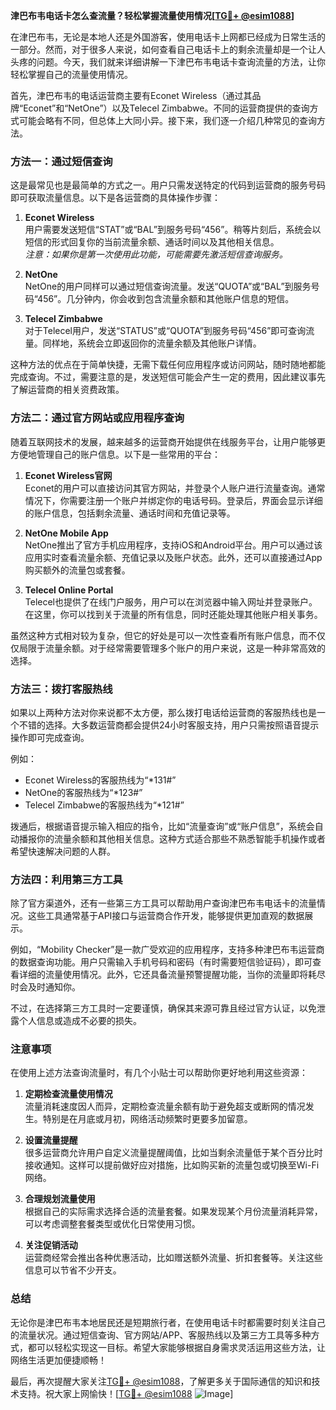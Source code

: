 **津巴布韦电话卡怎么查流量？轻松掌握流量使用情况[[TG💪+ @esim1088](https://t.me/s/esim1088)]**

在津巴布韦，无论是本地人还是外国游客，使用电话卡上网都已经成为日常生活的一部分。然而，对于很多人来说，如何查看自己电话卡上的剩余流量却是一个让人头疼的问题。今天，我们就来详细讲解一下津巴布韦电话卡查询流量的方法，让你轻松掌握自己的流量使用情况。

首先，津巴布韦的电话运营商主要有Econet Wireless（通过其品牌“Econet”和“NetOne”）以及Telecel Zimbabwe。不同的运营商提供的查询方式可能会略有不同，但总体上大同小异。接下来，我们逐一介绍几种常见的查询方法。

### 方法一：通过短信查询

这是最常见也是最简单的方式之一。用户只需发送特定的代码到运营商的服务号码即可获取流量信息。以下是各运营商的具体操作步骤：

1. **Econet Wireless**  
   用户需要发送短信“STAT”或“BAL”到服务号码“456”。稍等片刻后，系统会以短信的形式回复你的当前流量余额、通话时间以及其他相关信息。  
   *注意：如果你是第一次使用此功能，可能需要先激活短信查询服务。*

2. **NetOne**  
   NetOne的用户同样可以通过短信查询流量。发送“QUOTA”或“BAL”到服务号码“456”。几分钟内，你会收到包含流量余额和其他账户信息的短信。

3. **Telecel Zimbabwe**  
   对于Telecel用户，发送“STATUS”或“QUOTA”到服务号码“456”即可查询流量。同样地，系统会立即返回你的流量余额及其他账户详情。

这种方法的优点在于简单快捷，无需下载任何应用程序或访问网站，随时随地都能完成查询。不过，需要注意的是，发送短信可能会产生一定的费用，因此建议事先了解运营商的相关资费政策。

### 方法二：通过官方网站或应用程序查询

随着互联网技术的发展，越来越多的运营商开始提供在线服务平台，让用户能够更方便地管理自己的账户信息。以下是一些常用的平台：

1. **Econet Wireless官网**  
   Econet的用户可以直接访问其官方网站，并登录个人账户进行流量查询。通常情况下，你需要注册一个账户并绑定你的电话号码。登录后，界面会显示详细的账户信息，包括剩余流量、通话时间和充值记录等。

2. **NetOne Mobile App**  
   NetOne推出了官方手机应用程序，支持iOS和Android平台。用户可以通过该应用实时查看流量余额、充值记录以及账户状态。此外，还可以直接通过App购买额外的流量包或套餐。

3. **Telecel Online Portal**  
   Telecel也提供了在线门户服务，用户可以在浏览器中输入网址并登录账户。在这里，你可以找到关于流量的所有信息，同时还能处理其他账户相关事务。

虽然这种方式相对较为复杂，但它的好处是可以一次性查看所有账户信息，而不仅仅局限于流量余额。对于经常需要管理多个账户的用户来说，这是一种非常高效的选择。

### 方法三：拨打客服热线

如果以上两种方法对你来说都不太方便，那么拨打电话给运营商的客服热线也是一个不错的选择。大多数运营商都会提供24小时客服支持，用户只需按照语音提示操作即可完成查询。

例如：
- Econet Wireless的客服热线为“*131#”
- NetOne的客服热线为“*123#”
- Telecel Zimbabwe的客服热线为“*121#”

拨通后，根据语音提示输入相应的指令，比如“流量查询”或“账户信息”，系统会自动播报你的流量余额和其他相关信息。这种方式适合那些不熟悉智能手机操作或者希望快速解决问题的人群。

### 方法四：利用第三方工具

除了官方渠道外，还有一些第三方工具可以帮助用户查询津巴布韦电话卡的流量情况。这些工具通常基于API接口与运营商合作开发，能够提供更加直观的数据展示。

例如，“Mobility Checker”是一款广受欢迎的应用程序，支持多种津巴布韦运营商的数据查询功能。用户只需输入手机号码和密码（有时需要短信验证码），即可查看详细的流量使用情况。此外，它还具备流量预警提醒功能，当你的流量即将耗尽时会及时通知你。

不过，在选择第三方工具时一定要谨慎，确保其来源可靠且经过官方认证，以免泄露个人信息或造成不必要的损失。

### 注意事项

在使用上述方法查询流量时，有几个小贴士可以帮助你更好地利用这些资源：

1. **定期检查流量使用情况**  
   流量消耗速度因人而异，定期检查流量余额有助于避免超支或断网的情况发生。特别是在月底或月初，网络活动频繁时更要多加留意。

2. **设置流量提醒**  
   很多运营商允许用户自定义流量提醒阈值，比如当剩余流量低于某个百分比时接收通知。这样可以提前做好应对措施，比如购买新的流量包或切换至Wi-Fi网络。

3. **合理规划流量使用**  
   根据自己的实际需求选择合适的流量套餐。如果发现某个月份流量消耗异常，可以考虑调整套餐类型或优化日常使用习惯。

4. **关注促销活动**  
   运营商经常会推出各种优惠活动，比如赠送额外流量、折扣套餐等。关注这些信息可以节省不少开支。

### 总结

无论你是津巴布韦本地居民还是短期旅行者，在使用电话卡时都需要时刻关注自己的流量状况。通过短信查询、官方网站/APP、客服热线以及第三方工具等多种方式，都可以轻松实现这一目标。希望大家能够根据自身需求灵活运用这些方法，让网络生活更加便捷顺畅！

最后，再次提醒大家关注[TG💪+ @esim1088](https://t.me/s/esim1088)，了解更多关于国际通信的知识和技术支持。祝大家上网愉快！[[TG💪+ @esim1088](https://t.me/s/esim1088) ![Image](https://i.postimg.cc/4NQfJmqS/Snipaste-2025-05-13-00-14-12.png)]